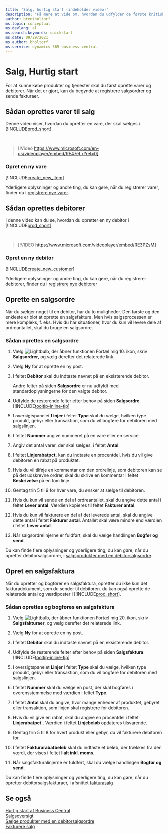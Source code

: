 ```yaml
---
title: 'Salg, hurtig start (indeholder video)'
description: 'Få mere at vide om, hvordan du udfylder de første kritiske felter om produkter og debitorer i Business central, så du kan begynde at salgsprocessen.'
author: brentholtorf
ms.topic: conceptual
ms.devlang: al
ms.search.keywords: quickstart
ms.date: 09/29/2021
ms.author: bholtorf
ms.service: dynamics-365-business-central
---
```


# Salg, Hurtig start

For at kunne købe produkter og tjenester skal du først oprette varer og debitorer. Når det er gjort, kan du begynde at registrere salgsordrer og sende fakturaer.

## Sådan oprettes varer til salg

Denne video viser, hvordan du opretter en vare, der skal sælges i [!INCLUDE[prod_short](includes/prod_short.md)].

<br>

> [!Video https://www.microsoft.com/en-us/videoplayer/embed/RE47eLx?rel=0]

### Opret en ny vare

[!INCLUDE[create_new_item](includes/create_new_item.md)]

Yderligere oplysninger og andre ting, du kan gøre, når du registrerer varer, finder du i [registrere nye varer](inventory-how-register-new-items.md).  

## Sådan oprettes debitorer

I denne video kan du se, hvordan du opretter en ny debitor i [!INCLUDE[prod_short](includes/prod_short.md)].  

<br>

> [!VIDEO https://www.microsoft.com/videoplayer/embed/RE3PZsM]

### Opret en ny debitor

[!INCLUDE[create_new_customer](includes/create_new_customer.md)]

Yderligere oplysninger og andre ting, du kan gøre, når du registrerer debitorer, finder du i [registrere nye debitorer](sales-how-register-new-customers.md)

## Oprette en salgsordre  

Når du sælger noget til en debitor, har du to muligheder. Den første og den enkleste er blot at oprette en salgsfaktura. Men hvis salgsprocessen er mere kompleks, f. eks. Hvis du har situationer, hvor du kun vil levere dele af ordreantallet, skal du bruge en salgsordre.

### Sådan oprettes en salgsordre  

1. Vælg ![Lightbulb, der åbner funktionen Fortæl mig 10.](media/ui-search/search_small.png "Fortæl mig, hvad du vil foretage dig") ikon, skriv **Salgsordrer**, og vælg derefter det relaterede link.
2. Vælg **Ny** for at oprette en ny post.
3. I feltet **Debitor** skal du indtaste navnet på en eksisterende debitor.

    Andre felter på siden **Salgsordre** er nu udfyldt med standardoplysningerne for den valgte debitor.  

4. Udfylde de resterende felter efter behov på siden **Salgsordre**. [!INCLUDE[tooltip-inline-tip](includes/tooltip-inline-tip_md.md)]

5. I oversigtspanelet **Linjer** i feltet **Type** skal du vælge, hvilken type produkt, gebyr eller transaktion, som du vil bogføre for debitoren med salgslinjen.

6. I feltet **Nummer** angive nummeret på en vare eller en service.

7. Angiv det antal varer, der skal sælges, i feltet **Antal**.

8. I feltet **Linjerabatpct.** kan du indtaste en procentdel, hvis du vil give debitoren en rabat på produktet.

9. Hvis du vil tilføje en kommentar om den ordrelinje, som debitoren kan se på det udskrevne ordrer, skal du skrive en kommentar i feltet **Beskrivelse** på en tom linje.

10. Gentag trin 5 til 9 for hver vare, du ønsker at sælge til debitoren.

11. Hvis du kun vil sende en del af ordreantallet, skal du angive dette antal i feltet **Lever antal**. Værdien kopieres til feltet **Fakturer antal**.

12. Hvis du kun vil fakturere en del af det leverede antal, skal du angive dette antal i feltet **Fakturer antal**. Antallet skal være mindre end værdien i feltet **Lever antal**.

13. Når salgsordrelinjerne er fuldført, skal du vælge handlingen **Bogfør og send**.

Du kan finde flere oplysninger og yderligere ting, du kan gøre, når du opretter debitorsalgsordrer, i [salgsprodukter med en debitorsalgsordre](sales-how-sell-products.md).  

## Opret en salgsfaktura

Når du opretter og bogfører en salgsfaktura, opretter du ikke kun det fakturadokument, som du sender til debitoren. du kan også oprette de relaterede antal og værdiposter i [!INCLUDE[prod_short](includes/prod_short.md)].

### Sådan oprettes og bogføres en salgsfaktura  

1. Vælg ![Lightbulb, der åbner funktionen Fortæl mig 20.](media/ui-search/search_small.png "Fortæl mig, hvad du vil foretage dig") ikon, skriv **Salgsfakturaer**, og vælg derefter det relaterede link.  

2. Vælg **Ny** for at oprette en ny post.

3. I feltet **Debitor** skal du indtaste navnet på en eksisterende debitor.

4. Udfylde de resterende felter efter behov på siden **Salgsfaktura**. [!INCLUDE[tooltip-inline-tip](includes/tooltip-inline-tip_md.md)]

5. I oversigtspanelet **Linjer** i feltet **Type** skal du vælge, hvilken type produkt, gebyr eller transaktion, som du vil bogføre for debitoren med salgslinjen.

6. I feltet **Nummer** skal du vælge en post, der skal bogføres i overensstemmelse med værdien i feltet **Type**.

7. I feltet **Antal** skal du angive, hvor mange enheder af produktet, gebyret eller transaktion, som linjen skal registrere for debitoren.  

8. Hvis du vil give en rabat, skal du angive en procentdel i feltet **Linjerabatpct.**. Værdien i feltet **Linjebeløb** opdateres tilsvarende.  

9. Gentag trin 5 til 8 for hvert produkt eller gebyr, du vil fakturere debitoren for.  

10. I feltet **Fakturarabatbeløb** skal du indtaste et beløb, der trækkes fra den værdi, der vises i feltet **I alt inkl. moms**.

11. Når salgsfakturalinjerne er fuldført, skal du vælge handlingen **Bogfør og send**.  

Du kan finde flere oplysninger og yderligere ting, du kan gøre, når du opretter debitorsalgsfakturaer, i afsnittet [fakturasalg](sales-how-invoice-sales.md)

## Se også

[Hurtig start af Business Central](quick-start-business-central.md)  
[Salgsoversigt](sales-manage-sales.md)  
[Sælge produkter med en debitorsalgsordre](sales-how-sell-products.md)  
[Fakturere salg](sales-how-invoice-sales.md)  
